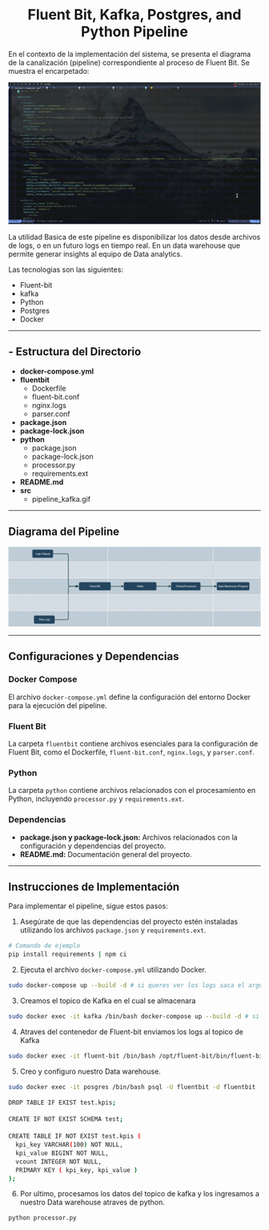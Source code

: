 # <div align="center">Fluent Bit, Kafka, Postgres, and Python Pipeline</div>

En el contexto de la implementación del sistema, se presenta el diagrama de la canalización (pipeline) correspondiente al proceso de Fluent Bit. Se muestra el encarpetado:

![Fluent Bit Pipeline](./src/pipeline_kafka.gif)

La utilidad Basica de este pipeline es disponibilizar los datos desde archivos de logs, o en un futuro logs en tiempo real. En un data warehouse que permite generar insights al equipo de Data analytics.

Las tecnologias son las siguientes:
- Fluent-bit
- kafka
- Python
- Postgres
- Docker

---

## - Estructura del Directorio

- **docker-compose.yml**
- **fluentbit**
  - Dockerfile
  - fluent-bit.conf
  - nginx.logs
  - parser.conf
- **package.json**
- **package-lock.json**
- **python**
  - package.json
  - package-lock.json
  - processor.py
  - requirements.ext
- **README.md**
- **src**
  - pipeline_kafka.gif

---

## Diagrama del Pipeline

![Fluent Bit Pipeline](./src/diagrama.png)

---

## Configuraciones y Dependencias

### Docker Compose

El archivo `docker-compose.yml` define la configuración del entorno Docker para la ejecución del pipeline.

### Fluent Bit

La carpeta `fluentbit` contiene archivos esenciales para la configuración de Fluent Bit, como el Dockerfile, `fluent-bit.conf`, `nginx.logs`, y `parser.conf`.

### Python

La carpeta `python` contiene archivos relacionados con el procesamiento en Python, incluyendo `processor.py` y `requirements.ext`.

### Dependencias

- **package.json y package-lock.json:** Archivos relacionados con la configuración y dependencias del proyecto.
- **README.md:** Documentación general del proyecto.

---

## Instrucciones de Implementación

Para implementar el pipeline, sigue estos pasos:

1. Asegúrate de que las dependencias del proyecto estén instaladas utilizando los archivos `package.json` y `requirements.ext`.

```bash
# Comando de ejemplo
pip install requirements | npm ci
```

2. Ejecuta el archivo `docker-compose.yml` utilizando Docker.

```bash
sudo docker-compose up --build -d # si queres ver los logs saca el argumento -d
```

3. Creamos el topico de Kafka en el cual se almacenara

```bash
sudo docker exec -it kafka /bin/bash docker-compose up --build -d # si queres ver los logs saca el argumento -d
```

4. Atraves del contenedor de Fluent-bit enviamos los logs al topico de Kafka

```bash
sudo docker exec -it fluent-bit /bin/bash /opt/fluent-bit/bin/fluent-bit -c ./fluent-bit.conf -R ./parser.conf
```

5. Creo y configuro nuestro Data warehouse.

```bash
sudo docker exec -it posgres /bin/bash psql -U fluentbit -d fluentbit
```

```bash
DROP TABLE IF EXIST test.kpis;

CREATE IF NOT EXIST SCHEMA test;

CREATE TABLE IF NOT EXIST test.kpis (
  kpi_key VARCHAR(100) NOT NULL,
  kpi_value BIGINT NOT NULL,
  vcount INTEGER NOT NULL,
  PRIMARY KEY ( kpi_key, kpi_value )
);
```

6. Por ultimo, procesamos los datos del topico de kafka y los ingresamos a nuestro Data warehouse atraves de python.

```bash
python processor.py
```
